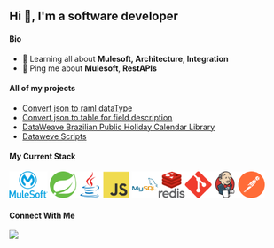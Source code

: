 ## Hi 👋, I'm a software developer
<!--
#### Now

- ✨ Contributing to [chkware](https://github.com/chkware/cli);
- :fire: Interested in DevOps and Cloud engineering;
- :calendar: Looking for contributing to python based open source projects 
-->
#### Bio

<!-- - ⚙️ I use daily: `.py`, `.js`, `.yml`, `.sh` -->
<!-- - 🌍 I'm mostly active within the **Python Community** -->
- 🌱 Learning all about **Mulesoft, Architecture, Integration**
- 💬 Ping me about **Mulesoft**, **RestAPIs**
<!-- - 📫 Reach me: [twitter.com/sudiptob2](https://twitter.com/sudiptob2) -->
<!-- - 📝 Checkout my [Resume](files/resume.pdf). -->

#### All of my projects
- [Convert json to raml dataType](https://jonathanfiss.github.io/convert-json-to-raml-datatype/)
- [Convert json to table for field description](https://jonathanfiss.github.io/convert-json-to-table-for-field-description/)
- [DataWeave Brazilian Public Holiday Calendar Library](https://github.com/jonathanfiss/brazilian-holiday-calendar-library-dw)
- [Dataweve Scripts](https://github.com/jonathanfiss/dataweave-scripts)

#### My Current Stack

<img height="48" src="img/mulesoft-icon.png" alt="mulesoft"> <img height="48" src="img/springio-icon.svg" alt="spring"><img height="48" src="img/java-original.svg" alt="java"><img height="48" src="img/javascript-original.svg" alt="javascript"> <img height="48" src="img/mysql-original-wordmark.svg" alt="mysql"><img height="48" src="img/redis-original-wordmark.svg" alt="redis"><img height="48" src="img/git-scm-icon.svg" alt="git"><img height="48" src="img/jenkins-icon.svg" alt="jenkins"><img height="48" src="img/getpostman-icon.svg" alt="postman">

<!-- #### Development Stuffs:

<b>⚡ Github Stats</b>

<p><img height="120px" align="center" src="https://github-readme-stats.vercel.app/api/top-langs?username=jonathanfiss&show_icons=true&locale=en&layout=compact" alt="jonathanfiss" />   <img height="120px" align="center" src="https://github-readme-stats.vercel.app/api?username=jonathanfiss&show_icons=true&locale=en" alt="jonathanfiss" />   <img height="120px" align="center" src="https://github-readme-streak-stats.herokuapp.com/?user=jonathanfiss&theme=default" alt="jonathanfiss" /></p> -->
<!-- #### Recent Activity

<p><b> &#9749; Latest Medium Blogs</b></p>

<a target="_blank" href="https://github-readme-medium-recent-article.vercel.app/medium/@sudiptob2/0"><img src="https://github-readme-medium-recent-article.vercel.app/medium/@sudiptob2/0" alt="Latest medium article">

<a target="_blank" href="https://github-readme-medium-recent-article.vercel.app/medium/@sudiptob2/1"><img src="https://github-readme-medium-recent-article.vercel.app/medium/@sudiptob2/1" alt="Latest medium article"> </a> -->

#### Connect With Me

<p left="center">
<!-- <a href="https://twitter.com/sudiptob2">
  <img src="https://img.shields.io/badge/twitter-%231DA1F2.svg?&style=for-the-badge&logo=twitter&logoColor=white" height=25>
</a>  -->
<a href="https://www.linkedin.com/in/jonathan-fiss-2818ba168">
  <img src="https://img.shields.io/badge/linkedin-%230077B5.svg?&style=for-the-badge&logo=linkedin&logoColor=white" height=25>
</a> 
<!-- <a href="https://www.facebook.com/sudiptob2">
  <img src="https://img.shields.io/badge/Facebook-1877F2?style=for-the-badge&logo=facebook&logoColor=white" height=25>
</a> -->
<!-- <a href="https://medium.com/@sudiptob2">
  <img src="https://img.shields.io/badge/Medium-12100E?style=for-the-badge&logo=medium&logoColor=white" height=25>
</a> -->
<!-- <a href="mailto:sudiptobaral.me@gmail.com">
  <img src="	https://img.shields.io/badge/Gmail-D14836?style=for-the-badge&logo=gmail&logoColor=white" height=25>
</a> -->
</p>
<!--
**jonathanfiss/jonathanfiss** is a ✨ _special_ ✨ repository because its `README.md` (this file) appears on your GitHub profile.

Here are some ideas to get you started:

- 🔭 I’m currently working on ...
- 🌱 I’m currently learning ...
- 👯 I’m looking to collaborate on ...
- 🤔 I’m looking for help with ...
- 💬 Ask me about ...
- 📫 How to reach me: ...
- 😄 Pronouns: ...
- ⚡ Fun fact: ...
-->
